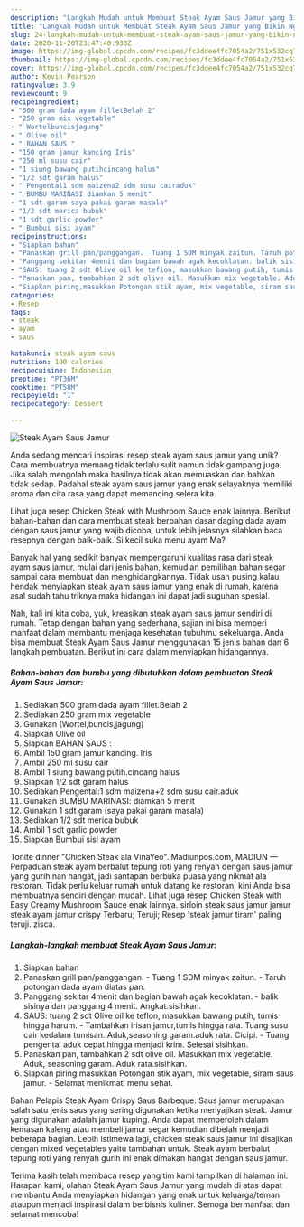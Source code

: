 ```yaml
---
description: "Langkah Mudah untuk Membuat Steak Ayam Saus Jamur yang Bikin Ngiler"
title: "Langkah Mudah untuk Membuat Steak Ayam Saus Jamur yang Bikin Ngiler"
slug: 24-langkah-mudah-untuk-membuat-steak-ayam-saus-jamur-yang-bikin-ngiler
date: 2020-11-20T23:47:40.933Z
image: https://img-global.cpcdn.com/recipes/fc3ddee4fc7054a2/751x532cq70/steak-ayam-saus-jamur-foto-resep-utama.jpg
thumbnail: https://img-global.cpcdn.com/recipes/fc3ddee4fc7054a2/751x532cq70/steak-ayam-saus-jamur-foto-resep-utama.jpg
cover: https://img-global.cpcdn.com/recipes/fc3ddee4fc7054a2/751x532cq70/steak-ayam-saus-jamur-foto-resep-utama.jpg
author: Kevin Pearson
ratingvalue: 3.9
reviewcount: 9
recipeingredient:
- "500 gram dada ayam filletBelah 2"
- "250 gram mix vegetable"
- " Wortelbuncisjagung"
- " Olive oil"
- " BAHAN SAUS "
- "150 gram jamur kancing Iris"
- "250 ml susu cair"
- "1 siung bawang putihcincang halus"
- "1/2 sdt garam halus"
- " Pengental1 sdm maizena2 sdm susu cairaduk"
- " BUMBU MARINASI diamkan 5 menit"
- "1 sdt garam saya pakai garam masala"
- "1/2 sdt merica bubuk"
- "1 sdt garlic powder"
- " Bumbui sisi ayam"
recipeinstructions:
- "Siapkan bahan"
- "Panaskan grill pan/panggangan.  Tuang 1 SDM minyak zaitun. Taruh potongan dada ayam diatas pan."
- "Panggang sekitar 4menit dan bagian bawah agak kecoklatan. balik sisinya dan panggang 4 menit. Angkat.sisihkan."
- "SAUS: tuang 2 sdt Olive oil ke teflon, masukkan bawang putih, tumis hingga harum. Tambahkan irisan jamur,tumis hingga rata. Tuang susu cair kedalam tumisan. Aduk,seasoning garam.aduk rata. Cicipi. Tuang pengental aduk cepat hingga menjadi krim. Selesai sisihkan."
- "Panaskan pan, tambahkan 2 sdt olive oil. Masukkan mix vegetable. Aduk, seasoning garam. Aduk rata.sisihkan."
- "Siapkan piring,masukkan Potongan stik ayam, mix vegetable, siram saus jamur. Selamat menikmati menu sehat."
categories:
- Resep
tags:
- steak
- ayam
- saus

katakunci: steak ayam saus 
nutrition: 100 calories
recipecuisine: Indonesian
preptime: "PT36M"
cooktime: "PT58M"
recipeyield: "1"
recipecategory: Dessert

---
```



![Steak Ayam Saus Jamur](https://img-global.cpcdn.com/recipes/fc3ddee4fc7054a2/751x532cq70/steak-ayam-saus-jamur-foto-resep-utama.jpg)

Anda sedang mencari inspirasi resep steak ayam saus jamur yang unik? Cara membuatnya memang tidak terlalu sulit namun tidak gampang juga. Jika salah mengolah maka hasilnya tidak akan memuaskan dan bahkan tidak sedap. Padahal steak ayam saus jamur yang enak selayaknya memiliki aroma dan cita rasa yang dapat memancing selera kita.

Lihat juga resep Chicken Steak with Mushroom Sauce enak lainnya. Berikut bahan-bahan dan cara membuat steak berbahan dasar daging dada ayam dengan saus jamur yang wajib dicoba, untuk lebih jelasnya silahkan baca resepnya dengan baik-baik. Si kecil suka menu ayam Ma?

Banyak hal yang sedikit banyak mempengaruhi kualitas rasa dari steak ayam saus jamur, mulai dari jenis bahan, kemudian pemilihan bahan segar sampai cara membuat dan menghidangkannya. Tidak usah pusing kalau hendak menyiapkan steak ayam saus jamur yang enak di rumah, karena asal sudah tahu triknya maka hidangan ini dapat jadi suguhan spesial.


Nah, kali ini kita coba, yuk, kreasikan steak ayam saus jamur sendiri di rumah. Tetap dengan bahan yang sederhana, sajian ini bisa memberi manfaat dalam membantu menjaga kesehatan tubuhmu sekeluarga. Anda bisa membuat Steak Ayam Saus Jamur menggunakan 15 jenis bahan dan 6 langkah pembuatan. Berikut ini cara dalam menyiapkan hidangannya.

<!--inarticleads1-->

##### Bahan-bahan dan bumbu yang dibutuhkan dalam pembuatan Steak Ayam Saus Jamur:

1. Sediakan 500 gram dada ayam fillet.Belah 2
1. Sediakan 250 gram mix vegetable
1. Gunakan  (Wortel,buncis,jagung)
1. Siapkan  Olive oil
1. Siapkan  BAHAN SAUS :
1. Ambil 150 gram jamur kancing. Iris
1. Ambil 250 ml susu cair
1. Ambil 1 siung bawang putih.cincang halus
1. Siapkan 1/2 sdt garam halus
1. Sediakan  Pengental:1 sdm maizena+2 sdm susu cair.aduk
1. Gunakan  BUMBU MARINASI: diamkan 5 menit
1. Gunakan 1 sdt garam (saya pakai garam masala)
1. Sediakan 1/2 sdt merica bubuk
1. Ambil 1 sdt garlic powder
1. Siapkan  Bumbui sisi ayam


Tonite dinner &#34;Chicken Steak ala VinaYeo&#34;. Madiunpos.com, MADIUN — Perpaduan steak ayam berbalut tepung roti yang renyah dengan saus jamur yang gurih nan hangat, jadi santapan berbuka puasa yang nikmat ala restoran. Tidak perlu keluar rumah untuk datang ke restoran, kini Anda bisa membuatnya sendiri dengan mudah. Lihat juga resep Chicken Steak with Easy Creamy Mushroom Sauce enak lainnya. sirloin steak saus jamur jamur steak ayam jamur crispy Terbaru; Teruji; Resep &#39;steak jamur tiram&#39; paling teruji. zisca. 

<!--inarticleads2-->

##### Langkah-langkah membuat Steak Ayam Saus Jamur:

1. Siapkan bahan
1. Panaskan grill pan/panggangan. -  Tuang 1 SDM minyak zaitun. - Taruh potongan dada ayam diatas pan.
1. Panggang sekitar 4menit dan bagian bawah agak kecoklatan. - balik sisinya dan panggang 4 menit. Angkat.sisihkan.
1. SAUS: tuang 2 sdt Olive oil ke teflon, masukkan bawang putih, tumis hingga harum. - Tambahkan irisan jamur,tumis hingga rata. Tuang susu cair kedalam tumisan. Aduk,seasoning garam.aduk rata. Cicipi. - Tuang pengental aduk cepat hingga menjadi krim. Selesai sisihkan.
1. Panaskan pan, tambahkan 2 sdt olive oil. Masukkan mix vegetable. Aduk, seasoning garam. Aduk rata.sisihkan.
1. Siapkan piring,masukkan Potongan stik ayam, mix vegetable, siram saus jamur. - Selamat menikmati menu sehat.


Bahan Pelapis Steak Ayam Crispy Saus Barbeque: Saus jamur merupakan salah satu jenis saus yang sering digunakan ketika menyajikan steak. Jamur yang digunakan adalah jamur kuping. Anda dapat memperoleh dalam kemasan kaleng atau membeli jamur segar kemudian dibelah menjadi beberapa bagian. Lebih istimewa lagi, chicken steak saus jamur ini disajikan dengan mixed vegetables yaitu tambahan untuk. Steak ayam berbalut tepung roti yang renyah gurih ini enak dimakan hangat dengan saus jamur. 

Terima kasih telah membaca resep yang tim kami tampilkan di halaman ini. Harapan kami, olahan Steak Ayam Saus Jamur yang mudah di atas dapat membantu Anda menyiapkan hidangan yang enak untuk keluarga/teman ataupun menjadi inspirasi dalam berbisnis kuliner. Semoga bermanfaat dan selamat mencoba!
